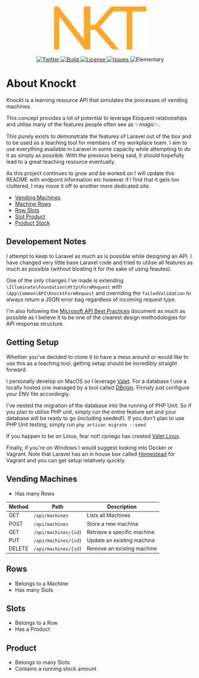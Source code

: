 <br/>
<p align="center"><img src="logo.png" width="250"></p>

<p align="center"> 
    <a href="https://twitter.com/Joe_Bocock">
        <img src="https://img.shields.io/twitter/follow/Joe_Bocock?style=social&logo=twitter" alt="Twitter">
    </a>
    <a href="https://github.com/JoeBocock/knockt/blob/master/LICENSE">
        <img src="https://img.shields.io/static/v1?label=Build&message=passing&color=success" alt="Build">
    </a>
    <a href="https://github.com/JoeBocock/knockt/blob/master/LICENSE">
        <img src="https://img.shields.io/github/license/JoeBocock/knockt" alt="License">
    </a>
    <a href="https://github.com/JoeBocock/knockt/issues">
        <img src="https://img.shields.io/github/issues/JoeBocock/knockt" alt="Issues">
    </a>
    <img src="https://img.shields.io/badge/Elementary-My%20dear%20Watson-orange" alt="Elementary">
</p>

# About Knockt

Knockt is a learning resource API that simulates the processes of vending machines.

This concept provides a lot of potential to leverage Eloquent relationships and utilise many of the features people often see as ✨*magic*✨.

This purely exists to demonstrate the features of Laravel out of the box and to be used as a teaching tool for members of my workplace team. I aim to use everything available in Laravel in some capacity while attempting to do it as simply as possible. With the previous being said, it should hopefully lead to a great teaching resource eventually.

As this project continues to grow and be worked on I will update this README with endpoint information etc however if I find that it gets too cluttered, I may move it off to another more dedicated site.

-   [Vending Machines](#vending-machines)
-   [Machine Rows](#rows)
-   [Row Slots](#row-slots)
-   [Slot Product](#slots)
-   [Product Stock](#product)

## Developement Notes

I attempt to keep to Laravel as much as is possible while designing an API. I have changed very little base Laravel code and tried to utilise all features as much as possible (without bloating it for the sake of using feautes).

One of the only changes I've made is extending `\Illuminate\Foundation\Http\FormRequest` with `\App\Common\API\KnocktFormRequest` and overriding the `failedValidation` to always return a JSON error bag regardless of incoming request type.

I'm also following the [Microsoft API Best Practices](https://docs.microsoft.com/en-us/azure/architecture/best-practices/api-design) document as much as possible as I believe it to be one of the clearest design methodologies for API response structure.

## Getting Setup

Whether you've decided to clone it to have a mess around or would like to use this as a teaching tool, getting setup should be incredibly straight forward.

I personally develop on MacOS so I leverage [Valet](https://laravel.com/docs/7.x/valet). For a database I use a locally hosted one managed by a tool called [DBngin](https://dbngin.com/). Finnaly just configure your ENV file accordingly. 

I've nested the migration of the database into the running of PHP Unit. So if you plan to utilise PHP unit, simply run the entire feature set and your database will be ready to go (including seeded!). If you don't plan to use PHP Unit testing, simply run `php artisan migrate --seed`.

If you happen to be on Linux, fear not! cpriego has created [Valet Linux](https://github.com/cpriego/valet-linux).

Finally, if you're on Windows I would suggest looking into Docker or Vagrant. Note that Laravel has an in house box called [Homestead](https://laravel.com/docs/7.x/homestead) for Vagrant and you can get setup relatively quickly.

## Vending Machines

-   Has many Rows

| Method | Path                 | Description                 |
|--------|----------------------|-----------------------------|
| GET    | `/api/machines`      | Lists all Machines          |
| POST   | `/api/machines`      | Store a new machine         |
| GET    | `/api/machines/{id}` | Retrieve a specific machine |
| PUT    | `/api/machines/{id}` | Update an existing machine  |
| DELETE | `/api/machines/{id}` | Remove an existing machine  |

## Rows

-   Belongs to a Machine
-   Has many Slots

## Slots

-   Belongs to a Row
-   Has a Product

## Product

-   Belongs to many Slots
-   Contains a running stock amount
